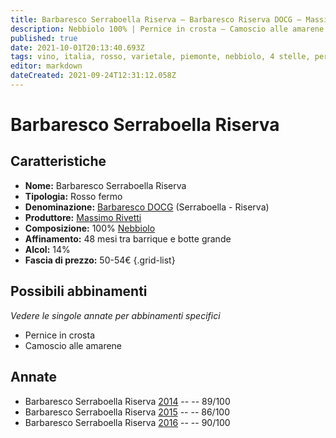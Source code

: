 ```yaml
---
title: Barbaresco Serraboella Riserva – Barbaresco Riserva DOCG – Massimo Rivetti – Piemonte (IT) – 50-54€ – 3★-4★
description: Nebbiolo 100% | Pernice in crosta – Camoscio alle amarene
published: true
date: 2021-10-01T20:13:40.693Z
tags: vino, italia, rosso, varietale, piemonte, nebbiolo, 4 stelle, pernice in crosta, Camoscio alle amarene, Prezzi | 50-54€
editor: markdown
dateCreated: 2021-09-24T12:31:12.058Z
---
```


 # Barbaresco Serraboella Riserva

## Caratteristiche
- **Nome:** Barbaresco Serraboella Riserva
- **Tipologia:** Rosso fermo
- **Denominazione:** [Barbaresco DOCG](/denominazioni/Italia/Piemonte/DOCG/Barbaresco) (Serraboella - Riserva)
- **Produttore:** [Massimo Rivetti](/produttori/Italia/Piemonte/Massimo-Rivetti)
- **Composizione:** 100% [Nebbiolo](/vitigni/Italia/bacca-nera/nebbiolo)
- **Affinamento:** 48 mesi tra barrique e botte grande
- **Alcol:** 14%
- **Fascia di prezzo:** 50-54€
{.grid-list}



## Possibili abbinamenti
*Vedere le singole annate per abbinamenti specifici*

- Pernice in crosta
- Camoscio alle amarene

## Annate
- Barbaresco Serraboella Riserva [2014](vini/Italia/Piemonte/Massimo-Rivetti/Barbaresco-Serraboella-Riserva/2014) -- <span class="star-4"></span> -- 89/100
- Barbaresco Serraboella Riserva [2015](vini/Italia/Piemonte/Massimo-Rivetti/Barbaresco-Serraboella-Riserva/2015) -- <span class="star-3"></span> -- 86/100
- Barbaresco Serraboella Riserva [2016](vini/Italia/Piemonte/Massimo-Rivetti/Barbaresco-Serraboella-Riserva/2016) -- <span class="star-4"></span> -- 90/100